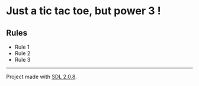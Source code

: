 # Just a tic tac toe, but power 3 !

## Rules

- Rule 1
- Rule 2
- Rule 3

---

Project made with [SDL 2.0.8][sdl-link].

[sdl-link]: https://www.libsdl.org/download-2.0.php
